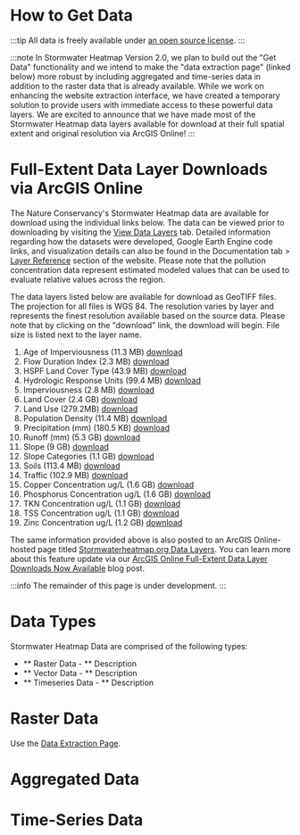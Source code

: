 How to Get Data
==========

:::tip 
All data is freely available under [an open source license](/docs/license). 
::: 

:::note
In Stormwater Heatmap Version 2.0, we plan to build out the "Get Data" functionality and we intend to make the "data extraction page" (linked below) more robust by including aggregated and time-series data in addition to the raster data that is already available. While we work on enhancing the website extraction interface, we have created a temporary solution to provide users with immediate access to these powerful data layers. We are excited to announce that we have made most of the Stormwater Heatmap data layers available for download at their full spatial extent and original resolution via ArcGIS Online! 
:::

# Full-Extent Data Layer Downloads via ArcGIS Online

The Nature Conservancy's Stormwater Heatmap data are available for download using the individual links below. The data can be viewed prior to downloading by visiting the [View Data Layers](https://www.stormwaterheatmap.org/) tab. Detailed information regarding how the datasets were developed, Google Earth Engine code links, and visualization details can also be found in the Documentation tab > [Layer Reference](https://www.stormwaterheatmap.org/docs/category/DataLayers/) section of the website. Please note that the pollution concentration data represent estimated modeled values that can be used to evaluate relative values across the region.

The data layers listed below are available for download as GeoTIFF files. The projection for all files is WGS 84. The resolution varies by layer and represents the finest resolution available based on the source data. Please note that by clicking on the "download" link, the download will begin. File size is listed next to the layer name.
1. Age of Imperviousness (11.3 MB) [download](https://storage.googleapis.com/live_data_layers/rasters/Age_of_Imperviousness.tif)
2. Flow Duration Index (2.3 MB) [download](https://storage.googleapis.com/live_data_layers/rasters/Flow_Duration_Index.tif)
3. HSPF Land Cover Type (43.9 MB) [download](https://storage.googleapis.com/live_data_layers/rasters/HSPF_Land_Cover_Type.tif)
4. Hydrologic Response Units (99.4 MB) [download](https://storage.googleapis.com/live_data_layers/rasters/Hydrologic_Response_Units.tif)
5. Imperviousness (2.8 MB) [download](https://storage.googleapis.com/live_data_layers/rasters/Imperviousness.tif)
6. Land Cover (2.4 GB) [download](https://storage.googleapis.com/live_data_layers/rasters/Land_Cover.tif)
7. Land Use (279.2MB) [download](https://storage.googleapis.com/live_data_layers/rasters/Land_Use.tif)
8. Population Density (11.4 MB) [download](https://storage.googleapis.com/live_data_layers/rasters/Population_Density.tif)
9. Precipitation (mm) (180.5 KB) [download](https://storage.googleapis.com/live_data_layers/rasters/Precipitation_mm.tif)
10. Runoff (mm) (5.3 GB) [download](https://storage.googleapis.com/live_data_layers/rasters/Runoff_mm.tif)
11. Slope (9 GB) [download](https://storage.googleapis.com/live_data_layers/rasters/Slope.tif)
12. Slope Categories (1.1 GB) [download](https://storage.googleapis.com/live_data_layers/rasters/Slope_Categories.tif)
13. Soils (113.4 MB) [download](https://storage.googleapis.com/live_data_layers/rasters/Soils.tif)
14. Traffic (102.9 MB) [download](https://storage.googleapis.com/live_data_layers/rasters/Traffic.tif)
15. Copper Concentration ug/L (1.6 GB) [download](https://storage.googleapis.com/live_data_layers/rasters/Total_Copper_Concentration.tif)
16. Phosphorus Concentration ug/L (1.6 GB) [download](https://storage.googleapis.com/live_data_layers/rasters/Total_Phosphorus_Concentration.tif)
17. TKN Concentration ug/L (1.1 GB) [download](https://storage.googleapis.com/live_data_layers/rasters/Total_Kjeldahl_Nitrogen_Concentration.tif)
18. TSS Concentration ug/L (1.1 GB) [download](https://storage.googleapis.com/live_data_layers/rasters/Total_Suspended_Solids_Concentration.tif)
19. Zinc Concentration ug/L (1.2 GB) [download](https://storage.googleapis.com/live_data_layers/rasters/Total_Zinc_Concentration.tif)

The same information provided above is also posted to an ArcGIS Online-hosted page titled [Stormwaterheatmap.org Data Layers](https://tnc.maps.arcgis.com/home/item.html?id=01c5aecf684e4d739048acdcf8e898af). You can learn more about this feature update via our [ArcGIS Online Full-Extent Data Layer Downloads Now Available](https://www.stormwaterheatmap.org/blog/feature-announcement-ago) blog post.

:::info
The remainder of this page is under development.
:::

# Data Types 

Stormwater Heatmap Data are comprised of the following types:

* ** Raster Data  - ** Description
* ** Vector Data - ** Description
* ** Timeseries Data - ** Description

# Raster Data 

Use the [Data Extraction Page](/get_spatial_data). 

# Aggregated Data 

# Time-Series Data 
